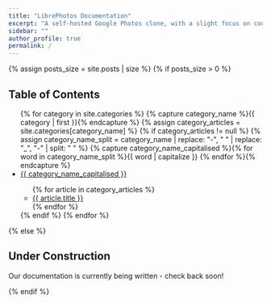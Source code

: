 ```yaml
---
title: "LibrePhotos Documentation"
excerpt: "A self-hosted Google Photos clone, with a slight focus on cool graphs."
sidebar: ""
author_profile: true
permalink: /
---
```


{% assign posts_size = site.posts | size %}
{% if posts_size > 0 %}

## Table of Contents

<ul>
	{% for category in site.categories %}
	{% capture category_name %}{{ category | first }}{% endcapture %}
	{% assign category_articles = site.categories[category_name] %}
	{% if category_articles != null %}
	{% assign category_name_split = category_name | replace: "-", " " | replace: "_", "-" | split: " " %}
	{% capture category_name_capitalised %}{% for word in category_name_split %}{{ word | capitalize }} {% endfor %}{% endcapture %}
	<li><a href="/{{ category_name | slugify }}">{{ category_name_capitalised }}</a></li>
	<ul>
	{% for article in category_articles %}
	<li><a href="{{ article.url | relative_url }}">{{ article.title }}</a></li>
	{% endfor %}
	</ul>
	{% endif %}
	{% endfor %}
</ul>

{% else %}

## Under Construction

Our documentation is currently being written - check back soon!

{% endif %}